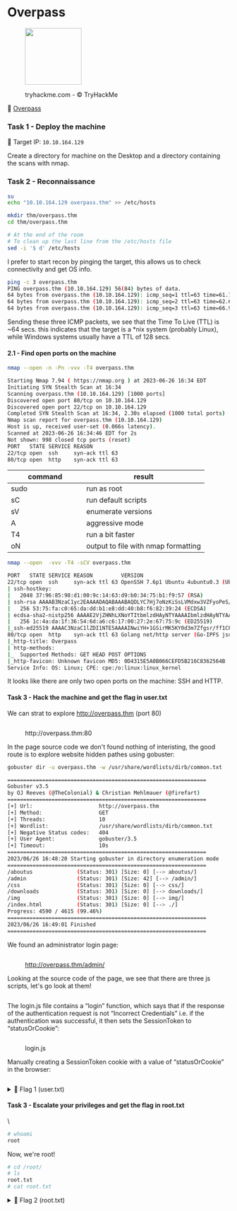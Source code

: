 # Overpass

<div align="left">

<figure><img src="../.gitbook/assets/2048656e072dd7caffe455ae2d44b65f (1).png" alt="" width="128"><figcaption><p>tryhackme.com - © TryHackMe</p></figcaption></figure>

</div>

🔗 [Overpass](https://tryhackme.com/room/overpass)

### Task 1 - Deploy the machine

🎯 Target IP: `10.10.164.129`

Create a directory for machine on the Desktop and a directory containing the scans with nmap.

### Task 2 - Reconnaissance

```bash
su
echo "10.10.164.129 overpass.thm" >> /etc/hosts

mkdir thm/overpass.thm  
cd thm/overpass.thm

# At the end of the room
# To clean up the last line from the /etc/hosts file
sed -i '$ d' /etc/hosts
```

I prefer to start recon by pinging the target, this allows us to check connectivity and get OS info.

```bash
ping -c 3 overpass.thm
PING overpass.thm (10.10.164.129) 56(84) bytes of data.
64 bytes from overpass.thm (10.10.164.129): icmp_seq=1 ttl=63 time=61.7 ms
64 bytes from overpass.thm (10.10.164.129): icmp_seq=2 ttl=63 time=62.6 ms
64 bytes from overpass.thm (10.10.164.129): icmp_seq=3 ttl=63 time=66.9 ms
```

Sending these three ICMP packets, we see that the Time To Live (TTL) is \~64 secs. this indicates that the target is a \*nix system (probably Linux), while Windows systems usually have a TTL of 128 secs.

#### 2.1 - Find open ports on the machine

```bash
nmap --open -n -Pn -vvv -T4 overpass.thm
```

```bash
Starting Nmap 7.94 ( https://nmap.org ) at 2023-06-26 16:34 EDT
Initiating SYN Stealth Scan at 16:34
Scanning overpass.thm (10.10.164.129) [1000 ports]
Discovered open port 80/tcp on 10.10.164.129
Discovered open port 22/tcp on 10.10.164.129
Completed SYN Stealth Scan at 16:34, 2.30s elapsed (1000 total ports)
Nmap scan report for overpass.thm (10.10.164.129)
Host is up, received user-set (0.066s latency).
Scanned at 2023-06-26 16:34:46 EDT for 2s
Not shown: 998 closed tcp ports (reset)
PORT   STATE SERVICE REASON
22/tcp open  ssh     syn-ack ttl 63
80/tcp open  http    syn-ack ttl 63
```

<table><thead><tr><th width="154.99999999999997">command</th><th>result</th></tr></thead><tbody><tr><td>sudo</td><td>run as root</td></tr><tr><td>sC</td><td>run default scripts</td></tr><tr><td>sV</td><td>enumerate versions</td></tr><tr><td>A</td><td>aggressive mode</td></tr><tr><td>T4</td><td>run a bit faster</td></tr><tr><td>oN</td><td>output to file with nmap formatting</td></tr></tbody></table>

```bash
nmap --open  -vvv -T4 -sCV overpass.thm 
```

```bash
PORT   STATE SERVICE REASON         VERSION
22/tcp open  ssh     syn-ack ttl 63 OpenSSH 7.6p1 Ubuntu 4ubuntu0.3 (Ubuntu Linux; protocol 2.0)
| ssh-hostkey: 
|   2048 37:96:85:98:d1:00:9c:14:63:d9:b0:34:75:b1:f9:57 (RSA)
| ssh-rsa AAAAB3NzaC1yc2EAAAADAQABAAABAQDLYC7Hj7oNzKiSsLVMdxw3VZFyoPeS/qKWID8x9IWY71z3FfPijiU7h9IPC+9C+kkHPiled/u3cVUVHHe7NS68fdN1+LipJxVRJ4o3IgiT8mZ7RPar6wpKVey6kubr8JAvZWLxIH6JNB16t66gjUt3AHVf2kmjn0y8cljJuWRCJRo9xpOjGtUtNJqSjJ8T0vGIxWTV/sWwAOZ0/TYQAqiBESX+GrLkXokkcBXlxj0NV+r5t+Oeu/QdKxh3x99T9VYnbgNPJdHX4YxCvaEwNQBwy46515eBYCE05TKA2rQP8VTZjrZAXh7aE0aICEnp6pow6KQUAZr/6vJtfsX+Amn3
|   256 53:75:fa:c0:65:da:dd:b1:e8:dd:40:b8:f6:82:39:24 (ECDSA)
| ecdsa-sha2-nistp256 AAAAE2VjZHNhLXNoYTItbmlzdHAyNTYAAAAIbmlzdHAyNTYAAABBBMyyGnzRvzTYZnN1N4EflyLfWvtDU0MN/L+O4GvqKqkwShe5DFEWeIMuzxjhE0AW+LH4uJUVdoC0985Gy3z9zQU=
|   256 1c:4a:da:1f:36:54:6d:a6:c6:17:00:27:2e:67:75:9c (ED25519)
|_ssh-ed25519 AAAAC3NzaC1lZDI1NTE5AAAAINwiYH+1GSirMK5KY0d3m7Zfgsr/ff1CP6p14fPa7JOR
80/tcp open  http    syn-ack ttl 63 Golang net/http server (Go-IPFS json-rpc or InfluxDB API)
|_http-title: Overpass
| http-methods: 
|_  Supported Methods: GET HEAD POST OPTIONS
|_http-favicon: Unknown favicon MD5: 0D4315E5A0B066CEFD5B216C8362564B
Service Info: OS: Linux; CPE: cpe:/o:linux:linux_kernel
```

It looks like there are only two open ports on the machine: SSH and HTTP.

#### Task 3 - Hack the machine and get the flag in user.txt

We can strat to explore http://overpass.thm (port 80)

<figure><img src="../.gitbook/assets/Schermata del 2023-06-26 22-50-02.png" alt=""><figcaption><p>http://overpass.thm:80</p></figcaption></figure>

In the page source code we don't found nothing of interisting, the good route is to explore website hidden pathes using gobuster:

```bash
gobuster dir -u overpass.thm -w /usr/share/wordlists/dirb/common.txt  
```

```bash
===============================================================
Gobuster v3.5
by OJ Reeves (@TheColonial) & Christian Mehlmauer (@firefart)
===============================================================
[+] Url:                     http://overpass.thm
[+] Method:                  GET
[+] Threads:                 10
[+] Wordlist:                /usr/share/wordlists/dirb/common.txt
[+] Negative Status codes:   404
[+] User Agent:              gobuster/3.5
[+] Timeout:                 10s
===============================================================
2023/06/26 16:48:20 Starting gobuster in directory enumeration mode
===============================================================
/aboutus              (Status: 301) [Size: 0] [--> aboutus/]
/admin                (Status: 301) [Size: 42] [--> /admin/]
/css                  (Status: 301) [Size: 0] [--> css/]
/downloads            (Status: 301) [Size: 0] [--> downloads/]
/img                  (Status: 301) [Size: 0] [--> img/]
/index.html           (Status: 301) [Size: 0] [--> ./]
Progress: 4590 / 4615 (99.46%)
===============================================================
2023/06/26 16:49:01 Finished
===============================================================

```

We found an administrator login page:

<figure><img src="../.gitbook/assets/Schermata del 2023-06-26 22-53-52.png" alt=""><figcaption><p><a href="http://overpass.thm/admin/">http://overpass.thm/admin/</a></p></figcaption></figure>

Looking at the source code of the page, we see that there are three js scripts, let's go look at them!

<figure><img src="../.gitbook/assets/Schermata del 2023-06-26 23-56-43.png" alt=""><figcaption></figcaption></figure>

The login.js file contains a “login” function, which says that if the response of the authentication request is not “Incorrect Credentials” i.e. if the authentication was successful, it then sets the SessionToken to “statusOrCookie”:

<figure><img src="../.gitbook/assets/Schermata del 2023-06-27 00-01-01.png" alt=""><figcaption><p>login.js</p></figcaption></figure>

Manually creating a SessionToken cookie with a value of “statusOrCookie” in the browser:













```bash
```

<details>

<summary>🚩 Flag 1 (user.txt)</summary>



</details>

#### Task 3 - Escalate your privileges and get the flag in root.txt 

\


```bash
# whoami
root
```

Now, we're root!

```bash
# cd /root/
# ls
root.txt
# cat root.txt
```

<details>

<summary>🚩 Flag 2 (root.txt)</summary>



</details>
